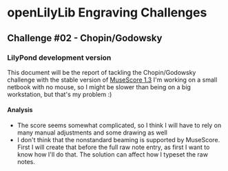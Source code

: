 # openLilyLib Engraving Challenges

## Challenge #02 - Chopin/Godowsky

### LilyPond development version

This document will be the report of tackling the Chopin/Godowsky challenge
with the stable version of
[MuseScore 1.3](http://musescore.org)
I'm working on a small netbook with no mouse, so I might be slower than being on a big workstation, but that's my problem :)

#### Analysis
- The score seems somewhat complicated, so I think I will have to rely on many manual adjustments and some drawing as well
- I don't think that the nonstandard beaming is supported by MuseScore. First I will create that before the full raw note entry, as first I want to know how I'll do that.
The solution can affect how I typeset the raw notes.
